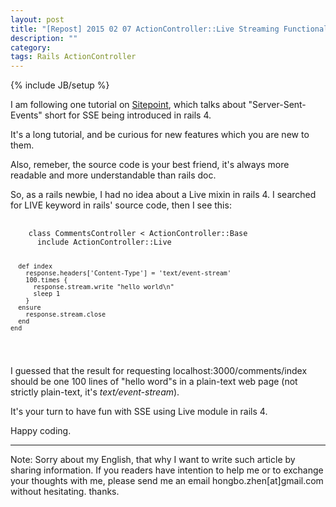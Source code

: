 ```yaml
---
layout: post
title: "[Repost] 2015 02 07 ActionController::Live Streaming Functionality in Rails 4"
description: ""
category:
tags: Rails ActionController
---
```

{% include JB/setup %}

<p>
  I am following one tutorial on <a href="http://www.sitepoint.com/mini-chat-rails-server-sent-events/">Sitepoint</a>, which talks about "Server-Sent-Events" short for SSE being introduced in rails 4.
</p>
<p>
  It's a long tutorial, and be curious for new features which you are new to them.
</p>
<p>
  Also, remeber, the source code is your best friend, it's always more readable and more understandable than rails doc.
</p>
<p>
  So, as a rails newbie, I had no idea about a Live mixin in rails 4. I searched for LIVE keyword in rails' source code, then I see this:
</p>
<pre>
  <code>
    class CommentsController < ActionController::Base
      include ActionController::Live

      def index
        response.headers['Content-Type'] = 'text/event-stream'
        100.times {
          response.stream.write "hello world\n"
          sleep 1
        }
      ensure
        response.stream.close
      end
    end
  </code>
</pre>

<p>
  I guessed that the result for requesting localhost:3000/comments/index should be one 100 lines of "hello word"s in a plain-text web page (not strictly plain-text, it's <i>text/event-stream</i>).
</p>
<p>
  It's your turn to have fun with SSE using Live module in rails 4.
</p>
<p>
  Happy coding.
</p>
<hr/>
<p>
  Note: Sorry about my English, that why I want to write such article by sharing information. If you readers have intention to help me or to exchange your thoughts with me, please send me an email hongbo.zhen[at]gmail.com without hesitating. thanks.
</p>
